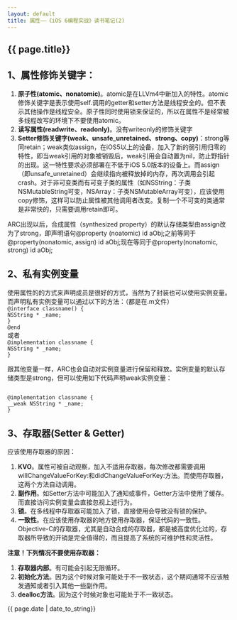 ```yaml
---
layout: default
title: 属性——《iOS 6编程实战》读书笔记(2)
---
```


<h2>{{ page.title}}</h2>
<h2>1、属性修饰关键字：</h2>
<p>
<ol>
	<li><strong>原子性(atomic、nonatomic)</strong>。atomic是在LLVm4中新加入的特性。atomic修饰关键字是表示使用self.调用的getter和setter方法是线程安全的。但不表示其他操作是线程安全。原子性同时使用锁来保证的，所以在属性不是经常被多线程改写的环境下不要使用atomic。</li>
	<li><strong>读写属性(readwrite、readonly)</strong>。没有writeonly的修饰关键字</li>
	<li><strong>Setter修饰关键字(weak、unsafe_unretained、strong、copy)</strong>：strong等同retain；weak类似assign，在iOS5以上的设备，加入了新的弱引用归零的特性，即当weak引用的对象被销毁后，weak引用会自动置为nil，防止野指针的出现。这一特性要求必须部署在不低于iOS 5.0版本的设备上。而assign（即unsafe_unretained）会继续指向被释放掉的内存，再次调用会引起crash。对于非可变类而有可变子类的属性（如NSString：子类NSMutableString可变，NSArray：子类NSMutableArray可变），应该使用copy修饰，这样可以防止属性被其他调用者改变。复制一个不可变的类通常是非常快的，只需要调用retain即可。</li>
</ol>
ARC出现以后，合成属性（synthesized property）的默认存储类型由assign改为了strong，即声明语句@property (noatomic) id aObj;之前等同于@property(nonatomic, assign) id aObj;现在等同于@property(nonatomic, strong) id aObj;
<h2>2、私有实例变量</h2>
使用属性的的方式来声明成员是很好的方式，当然为了封装也可以使用实例变量。而声明私有实例变量可以通过以下的方法：（都是在.m文件）
<code>
@interface classname() {
NSString * _name;
}
@end
</code>
或者

<code>
@implementation classname {
NSString * _name;
}
</code>

跟其他变量一样，ARC也会自动对实例变量进行保留和释放。实例变量的默认存储类型是strong，但可以使用如下代码声明weak实例变量：

<code>
@implementation classname {
__weak NSString * _name;
}
</code>
<h2>3、存取器(Setter &amp; Getter)</h2>
应该使用存取器的原因：
<ol>
	<li><strong>KVO</strong>。属性可被自动观察，加入不适用存取器，每次修改都需要调用willChangeValueForKey:和didChangeValueForKey:方法。而使用存取器，这两个方法自动调用。</li>
	<li><strong>副作用</strong>。如Setter方法中可能加入了通知或事件，Getter方法中使用了缓存。而直接访问实例变量会直接忽视上述行为。</li>
	<li><strong>锁</strong>。在多线程中存取器可能加入了锁，直接使用会导致没有锁的保护。</li>
	<li><strong>一致性</strong>。在应该使用存取器的地方使用存取器，保证代码的一致性。Objective-C的存取器，尤其是自动合成的存取器，都是被高度优化过的，存取器所导致的开销是完全值得的，而且提高了系统的可维护性和灵活性。</li>
</ol>
<strong>注意！下列情况不要使用存取器：</strong>
<ol>
	<li><strong>存取器内部</strong>。有可能会引起无限循环。</li>
	<li><strong>初始化方法</strong>。因为这个时候对象可能处于不一致状态，这个期间通常不应该触发通知或者引入其他一些副作用。</li>
	<li><strong>dealloc方法</strong>。因为这个时候对象也可能处于不一致状态。</li>
</ol>
</p>

<p>{{ page.date | date_to_string}}</p>
